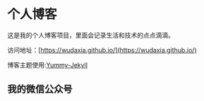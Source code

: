 # 个人博客

这是我的个人博客项目，里面会记录生活和技术的点点滴滴。


访问地址：[https://wudaxia.github.io/](https://wudaxia.github.io/)


博客主题使用:[Yummy-Jekyll](https://github.com/DONGChuan/Yummy-Jekyll)


## 我的微信公众号

